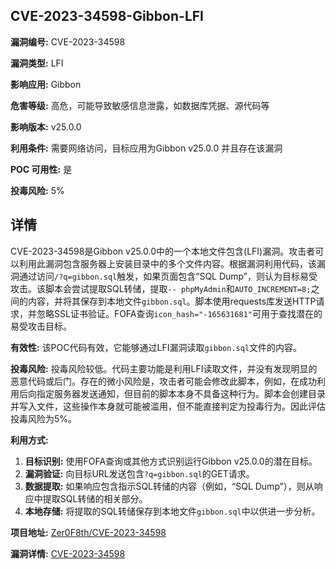 ## CVE-2023-34598-Gibbon-LFI

**漏洞编号:** CVE-2023-34598

**漏洞类型:** LFI

**影响应用:** Gibbon

**危害等级:** 高危，可能导致敏感信息泄露，如数据库凭据、源代码等

**影响版本:** v25.0.0

**利用条件:** 需要网络访问，目标应用为Gibbon v25.0.0 并且存在该漏洞

**POC 可用性:** 是

**投毒风险:** 5%

## 详情

CVE-2023-34598是Gibbon v25.0.0中的一个本地文件包含(LFI)漏洞。攻击者可以利用此漏洞包含服务器上安装目录中的多个文件内容。根据漏洞利用代码，该漏洞通过访问`/?q=gibbon.sql`触发，如果页面包含“SQL Dump”，则认为目标易受攻击。该脚本会尝试提取SQL转储，提取`-- phpMyAdmin`和`AUTO_INCREMENT=8;`之间的内容，并将其保存到本地文件`gibbon.sql`。脚本使用requests库发送HTTP请求，并忽略SSL证书验证。FOFA查询`icon_hash="-165631681"`可用于查找潜在的易受攻击目标。 

**有效性:** 该POC代码有效，它能够通过LFI漏洞读取`gibbon.sql`文件的内容。

**投毒风险:**  投毒风险较低。代码主要功能是利用LFI读取文件，并没有发现明显的恶意代码或后门。存在的微小风险是，攻击者可能会修改此脚本，例如，在成功利用后向指定服务器发送通知，但目前的脚本本身不具备这种行为。脚本会创建目录并写入文件，这些操作本身就可能被滥用，但不能直接判定为投毒行为。因此评估投毒风险为5%。

**利用方式:**
1.  **目标识别:** 使用FOFA查询或其他方式识别运行Gibbon v25.0.0的潜在目标。
2.  **漏洞验证:** 向目标URL发送包含`?q=gibbon.sql`的GET请求。
3.  **数据提取:** 如果响应包含指示SQL转储的内容（例如，“SQL Dump”），则从响应中提取SQL转储的相关部分。
4.  **本地存储:** 将提取的SQL转储保存到本地文件`gibbon.sql`中以供进一步分析。

**项目地址:** [Zer0F8th/CVE-2023-34598](https://github.com/Zer0F8th/CVE-2023-34598)

**漏洞详情:** [CVE-2023-34598](https://nvd.nist.gov/vuln/detail/CVE-2023-34598)